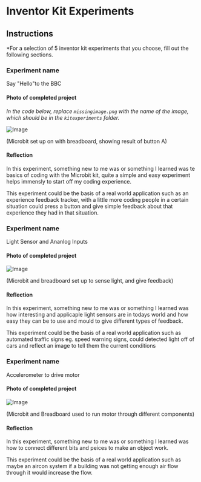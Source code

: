 # Inventor Kit Experiments

## Instructions ##

*For a selection of 5 inventor kit experiments that you choose, fill out the following sections.

### Experiment name ###

Say "Hello"to the BBC

#### Photo of completed project ####
*In the code below, replace `missingimage.png` with the name of the image, which should be in the `kitexperiments` folder.*

![Image](IMG_0393.HEIC)

(Microbit set up on with breadboard, showing result of button A)

#### Reflection ####

In this experiment, something new to me was or something I learned was te basics of coding with the Microbit kit, quite a simple and easy experiment helps immensly to start off my coding experience.

This experiment could be the basis of a real world application such as an experience feedback tracker, with a little more coding people in a certain situation could press a button and give simple feedback about that experience they had in that situation.

### Experiment name ###

Light Sensor and Ananlog Inputs

#### Photo of completed project ####


![Image](IMG_0395.HEIC)

(Microbit and breadboard set up to sense light, and give feedback)

#### Reflection ####

In this experiment, something new to me was or something I learned was how interesting and applicaple light sensors are in todays world and how easy they can be to use and mould to give different types of feedback.

This experiment could be the basis of a real world application such as automated traffic signs eg. speed warning signs, could detected light off of cars and reflect an image to tell them the current conditions

### Experiment name ###

Accelerometer to drive motor

#### Photo of completed project ####

![Image](IMG_0396.HEIC)

(Microbit and Breadboard used to run motor through different components)

#### Reflection ####

In this experiment, something new to me was or something I learned was how to connect different bits and peices to make an  object work.

This experiment could be the basis of a real world application such as maybe an aircon system if a building was not getting enough air flow through it would increase the flow.



